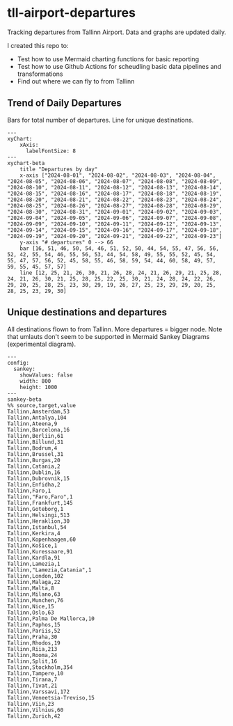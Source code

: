 # tll-airport-departures

Tracking departures from Tallinn Airport. Data and graphs are updated daily.

I created this repo to:
- Test how to use Mermaid charting functions for basic reporting
- Test how to use Github Actions for scheudling basic data pipelines and transformations
- Find out where we can fly to from Tallinn

## Trend of Daily Departures

Bars for total number of departures. Line for unique destinations.

```mermaid
---
xyChart:
    xAxis:
      labelFontSize: 8
---
xychart-beta
    title "Departures by day"
    x-axis ["2024-08-01", "2024-08-02", "2024-08-03", "2024-08-04", "2024-08-05", "2024-08-06", "2024-08-07", "2024-08-08", "2024-08-09", "2024-08-10", "2024-08-11", "2024-08-12", "2024-08-13", "2024-08-14", "2024-08-15", "2024-08-16", "2024-08-17", "2024-08-18", "2024-08-19", "2024-08-20", "2024-08-21", "2024-08-22", "2024-08-23", "2024-08-24", "2024-08-25", "2024-08-26", "2024-08-27", "2024-08-28", "2024-08-29", "2024-08-30", "2024-08-31", "2024-09-01", "2024-09-02", "2024-09-03", "2024-09-04", "2024-09-05", "2024-09-06", "2024-09-07", "2024-09-08", "2024-09-09", "2024-09-10", "2024-09-11", "2024-09-12", "2024-09-13", "2024-09-14", "2024-09-15", "2024-09-16", "2024-09-17", "2024-09-18", "2024-09-19", "2024-09-20", "2024-09-21", "2024-09-22", "2024-09-23"]
    y-axis "# departures" 0 --> 66
    bar [16, 51, 46, 50, 54, 46, 51, 52, 50, 44, 54, 55, 47, 56, 56, 52, 42, 55, 54, 46, 55, 56, 53, 44, 54, 58, 49, 55, 55, 52, 45, 54, 55, 47, 57, 56, 52, 45, 58, 55, 46, 58, 59, 54, 44, 60, 58, 49, 57, 59, 55, 45, 57, 57]
    line [12, 25, 21, 26, 30, 21, 26, 28, 24, 21, 26, 29, 21, 25, 28, 24, 21, 26, 30, 21, 25, 28, 25, 22, 25, 30, 21, 24, 28, 24, 22, 26, 29, 20, 25, 28, 25, 23, 30, 29, 19, 26, 27, 25, 23, 29, 29, 20, 25, 28, 25, 23, 29, 30]
```


## Unique destinations and departures

All destinations flown to from Tallinn. More departures = bigger node.
Note that umlauts don't seem to be supported in Mermaid Sankey Diagrams (experimental diagram).

```mermaid
---
config:
  sankey:
    showValues: false
    width: 800
    height: 1000
---
sankey-beta
%% source,target,value
Tallinn,Amsterdam,53
Tallinn,Antalya,104
Tallinn,Ateena,9
Tallinn,Barcelona,16
Tallinn,Berliin,61
Tallinn,Billund,31
Tallinn,Bodrum,4
Tallinn,Brussel,31
Tallinn,Burgas,20
Tallinn,Catania,2
Tallinn,Dublin,16
Tallinn,Dubrovnik,15
Tallinn,Enfidha,2
Tallinn,Faro,1
Tallinn,"Faro,Faro",1
Tallinn,Frankfurt,145
Tallinn,Goteborg,1
Tallinn,Helsingi,513
Tallinn,Heraklion,30
Tallinn,Istanbul,54
Tallinn,Kerkira,4
Tallinn,Kopenhaagen,60
Tallinn,Košice,1
Tallinn,Kuressaare,91
Tallinn,Kardla,91
Tallinn,Lamezia,1
Tallinn,"Lamezia,Catania",1
Tallinn,London,102
Tallinn,Malaga,22
Tallinn,Malta,8
Tallinn,Milano,63
Tallinn,Munchen,76
Tallinn,Nice,15
Tallinn,Oslo,63
Tallinn,Palma De Mallorca,10
Tallinn,Paphos,15
Tallinn,Pariis,52
Tallinn,Praha,30
Tallinn,Rhodos,19
Tallinn,Riia,213
Tallinn,Rooma,24
Tallinn,Split,16
Tallinn,Stockholm,354
Tallinn,Tampere,10
Tallinn,Tirana,7
Tallinn,Tivat,21
Tallinn,Varssavi,172
Tallinn,Veneetsia-Treviso,15
Tallinn,Viin,23
Tallinn,Vilnius,60
Tallinn,Zurich,42


```
